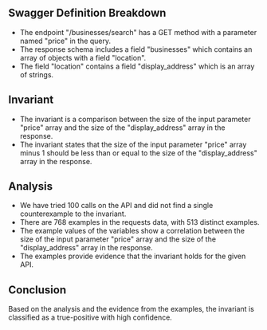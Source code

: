 ## Swagger Definition Breakdown
- The endpoint "/businesses/search" has a GET method with a parameter named "price" in the query.
- The response schema includes a field "businesses" which contains an array of objects with a field "location".
- The field "location" contains a field "display_address" which is an array of strings.

## Invariant
- The invariant is a comparison between the size of the input parameter "price" array and the size of the "display_address" array in the response.
- The invariant states that the size of the input parameter "price" array minus 1 should be less than or equal to the size of the "display_address" array in the response.

## Analysis
- We have tried 100 calls on the API and did not find a single counterexample to the invariant.
- There are 768 examples in the requests data, with 513 distinct examples.
- The example values of the variables show a correlation between the size of the input parameter "price" array and the size of the "display_address" array in the response.
- The examples provide evidence that the invariant holds for the given API.

## Conclusion
Based on the analysis and the evidence from the examples, the invariant is classified as a true-positive with high confidence.
